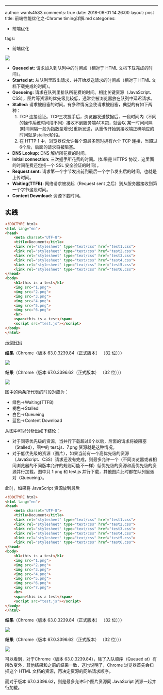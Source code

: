---
author: wanls4583
comments: true
date: 2018-06-01 14:26:00
layout: post
title: 前端性能优化之-Chrome timing详解.md
categories:
- 前端优化

tags:
- 前端优化

![](http://wanls4583.github.io/images/posts/前端优化/chrome-timing-1.png)

- **Queued at:** 请求加入到队列中的时间点（相对于 HTML 文档下载完成的时间）。
- **Started at:** 从队列里取出请求，并开始发送请求的时间点（相对于 HTML 文档下载完成的时间）。
- **Queueing:** 请求在队列里排队所花费的时间。相比关键资源（JavaScript、CSS），图片等资源的优先级比较低，通常会被浏览器放在队列中延迟请求。
- **Stalled:** 请求被阻塞的时间。有多种情况会使请求被阻塞，典型的有如下两种：
	1. TCP 连接验证。TCP三次握手后，浏览器发送数据后，一段时间内（不同的操作系统时间段不同）接收不到服务端ACK包，就会以 某一时间间隔(时间间隔一般为指数型增长)重新发送，从重传开始到接收端正确响应的时间就是stalled阶段。
	2. 在 HTTP 1 中，浏览器仅允许每个源最多同时拥有六个 TCP 连接，当超过6个后，后面的请求将被阻塞。
- **DNS Lookup:** DNS 解析所花费的时间。
- **Initial connection:** 三次握手所花费的时间。（如果是 HTTPS 协议，这里面的时间花费还包括一个 SSL 安全验证的时间）。
- **Request sent:** 请求第一个字节发出前到最后一个字节发出后的时间，也就是上传时间。
- **Waiting(TTFB):** 网络请求被发起（Request sent 之后）到从服务器接收到第一个字节这段时间。
- **Content Download:** 资源下载时间。

## 实践

```html
<!DOCTYPE html>
<html lang="en">
<head>
    <meta charset="UTF-8">
    <title>Document</title>
    <link rel="stylesheet" type="text/css" href="test1.css">
    <link rel="stylesheet" type="text/css" href="test2.css">
    <link rel="stylesheet" type="text/css" href="test3.css">
    <link rel="stylesheet" type="text/css" href="test4.css">
    <link rel="stylesheet" type="text/css" href="test5.css">
    <link rel="stylesheet" type="text/css" href="test6.css">
</head>
<body>
    <h1>this is a test</h1>
    <img src="1.png">
    <img src="2.png">
    <img src="3.png">
    <img src="4.png">
    <img src="5.png">
    <img src="6.png">
    <hr>
    <span>this is a test</span>
    <script src="test.js"></script>
</body>
</html>
```

[示例代码](https://github.com/wanls4583/wanls4583.github.io/tree/master/code/chrome-timing)

**结果**（Chrome（版本 63.0.3239.84（正式版本） （32 位）））

![](http://wanls4583.github.io/images/posts/前端优化/chrome-timing-2.png)

**结果**（Chrome（版本 67.0.3396.62（正式版本） （32 位）））

![](http://wanls4583.github.io/images/posts/前端优化/chrome-timing-3.png)

图中的色条所代表的时段对应为：

- 绿色->Waiting(TTFB)
- 褐色->Stalled
- 白色->Queueing
- 蓝色->Content Download

从图中可以分析出如下结论：

- 对于同等优先级的资源，当并行下载超过6个以后，后面的请求将被阻塞（Stalled），图中的 test.js、7.png 资源就是这种情况。
- 对于低优先级的资源（图片），如果当前有一个高优先级的资源（JavaScript、CSS）请求还没有完成，则最多允许一个（不同浏览器或者相同浏览器的不同版本允许的规则可能不一样）低优先级的资源和高优先级的资源并行加载。图中只 1.png 和 test.js 并行下载，其他图片此时都在队列里派对（Queueing）。

此时，如果将 JavaScript 资源放到最后

```html
<!DOCTYPE html>
<html lang="en">
<head>
    <meta charset="UTF-8">
    <title>Document</title>
    <link rel="stylesheet" type="text/css" href="test1.css">
    <link rel="stylesheet" type="text/css" href="test2.css">
    <link rel="stylesheet" type="text/css" href="test3.css">
    <link rel="stylesheet" type="text/css" href="test4.css">
    <link rel="stylesheet" type="text/css" href="test5.css">
    <link rel="stylesheet" type="text/css" href="test6.css">
</head>
<body>
    <h1>this is a test</h1>
    <img src="1.png">
    <img src="2.png">
    <img src="3.png">
    <img src="4.png">
    <img src="5.png">
    <img src="6.png">
    <img src="7.png">
    <hr>
    <span>this is a test</span>
    <script src="test.js"></script>
</body>
</html>
```
**结果**（Chrome（版本 63.0.3239.84（正式版本） （32 位）））

![](http://wanls4583.github.io/images/posts/前端优化/chrome-timing-4.png)

**结果**（Chrome（版本 67.0.3396.62（正式版本） （32 位）））

![](http://wanls4583.github.io/images/posts/前端优化/chrome-timing-5.png)

可以看到，对于Chrome（版本 63.0.3239.84），除了入队顺序（Queued at）有所改变外，其他结果和之前的结果一致，这也说明了，Chrome 浏览器首先会扫描这个 HTML 文档的资源，再决定资源的网络请求顺序。

而对于版本 67.0.3396.62，则是最多允许5个图片资源同 JavaScript 资源一起并行加载。
